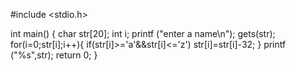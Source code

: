 #include <stdio.h>

int main() {
char str[20];
int i;
printf ("enter a name\n");
gets(str);
for(i=0;str[i];i++){
    if(str[i]>='a'&&str[i]<='z')
        str[i]=str[i]-32;
  }
  printf ("%s",str);
    return 0;
}
